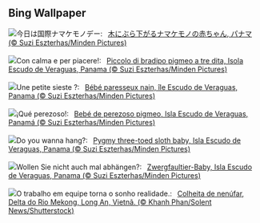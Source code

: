 ## Bing Wallpaper
![](https://www.bing.com/th?id=OHR.PygmySloth_JA-JP1472166927_UHD.jpg&w=1000)今日は国際ナマケモノデー:&nbsp;&ensp;[木にぶら下がるナマケモノの赤ちゃん, パナマ (© Suzi Eszterhas/Minden Pictures)](https://www.bing.com/th?id=OHR.PygmySloth_JA-JP1472166927_UHD.jpg)
<br><br/>
![](https://www.bing.com/th?id=OHR.PygmySloth_IT-IT6815817585_UHD.jpg&w=1000)Con calma e per piacere!:&nbsp;&ensp;[Piccolo di bradipo pigmeo a tre dita, Isola Escudo de Veraguas, Panama (© Suzi Eszterhas/Minden Pictures)](https://www.bing.com/th?id=OHR.PygmySloth_IT-IT6815817585_UHD.jpg)
<br><br/>
![](https://www.bing.com/th?id=OHR.PygmySloth_FR-FR4389776641_UHD.jpg&w=1000)Une petite sieste ?:&nbsp;&ensp;[Bébé paresseux nain, île Escudo de Veraguas, Panama (© Suzi Eszterhas/Minden Pictures)](https://www.bing.com/th?id=OHR.PygmySloth_FR-FR4389776641_UHD.jpg)
<br><br/>
![](https://www.bing.com/th?id=OHR.PygmySloth_ES-ES3200291447_UHD.jpg&w=1000)¡Qué perezoso!:&nbsp;&ensp;[Bebé de perezoso pigmeo, Isla Escudo de Veraguas, Panamá (© Suzi Eszterhas/Minden Pictures)](https://www.bing.com/th?id=OHR.PygmySloth_ES-ES3200291447_UHD.jpg)
<br><br/>
![](https://www.bing.com/th?id=OHR.PygmySloth_EN-GB3183827420_UHD.jpg&w=1000)Do you wanna hang?:&nbsp;&ensp;[Pygmy three-toed sloth baby, Isla Escudo de Veraguas, Panama (© Suzi Eszterhas/Minden Pictures)](https://www.bing.com/th?id=OHR.PygmySloth_EN-GB3183827420_UHD.jpg)
<br><br/>
![](https://www.bing.com/th?id=OHR.PygmySloth_DE-DE8739088884_UHD.jpg&w=1000)Wollen Sie nicht auch mal abhängen?:&nbsp;&ensp;[Zwergfaultier-Baby, Isla Escudo de Veraguas, Panama (© Suzi Eszterhas/Minden Pictures)](https://www.bing.com/th?id=OHR.PygmySloth_DE-DE8739088884_UHD.jpg)
<br><br/>
![](https://www.bing.com/th?id=OHR.WaterLilyVietnam_PT-BR0091482904_UHD.jpg&w=1000)O trabalho em equipe torna o sonho realidade.:&nbsp;&ensp;[Colheita de nenúfar, Delta do Rio Mekong, Long An, Vietnã. (© Khanh Phan/Solent News/Shutterstock)](https://www.bing.com/th?id=OHR.WaterLilyVietnam_PT-BR0091482904_UHD.jpg)
<br><br/>
